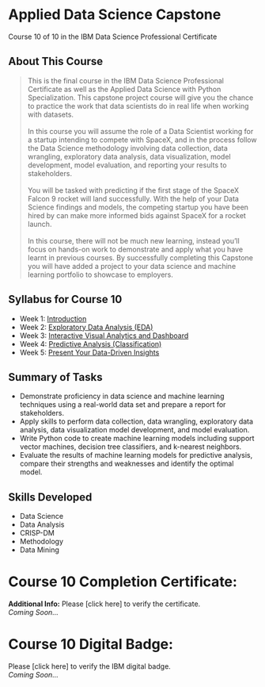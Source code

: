 # Applied Data Science Capstone
Course 10 of 10 in the IBM Data Science Professional Certificate
## About This Course
> This is the final course in the IBM Data Science Professional Certificate as well as the Applied Data Science with Python Specialization. This capstone project course will give you the chance to practice the work that data scientists do in real life when working with datasets.<br><br>
> In this course you will assume the role of a Data Scientist working for a startup intending to compete with SpaceX, and in the process follow the Data Science methodology involving data collection, data wrangling, exploratory data analysis, data visualization, model development, model evaluation, and reporting your results to stakeholders. <br><br>
> You will be tasked with predicting if the first stage of the SpaceX Falcon 9 rocket will land successfully. With the help of your Data Science findings and models, the competing startup you have been hired by can make more informed bids against SpaceX for a rocket launch. <br><br>
> In this course, there will not be much new learning, instead you’ll focus on hands-on work to demonstrate and apply what you have learnt in previous courses.  By successfully completing this Capstone you will have added a project to your data science and machine learning portfolio to showcase to employers.
## Syllabus for Course 10
- Week 1: [Introduction](https://github.com/KailaniBailey/IBM-Data-Science-Professional-Certificate/tree/main/10.%20Applied%20Data%20Science%20Capstone/Week%201:%20Introduction)
- Week 2: [Exploratory Data Analysis (EDA)](https://github.com/KailaniBailey/IBM-Data-Science-Professional-Certificate/tree/main/10.%20Applied%20Data%20Science%20Capstone/Week%202:%20Exploratory%20Data%20Analysis%20(EDA))
- Week 3: [Interactive Visual Analytics and Dashboard](https://github.com/KailaniBailey/IBM-Data-Science-Professional-Certificate/tree/main/10.%20Applied%20Data%20Science%20Capstone/Week%203:%20Interactive%20Visual%20Analytics%20and%20Dashboard)
- Week 4: [Predictive Analysis (Classification)](https://github.com/KailaniBailey/IBM-Data-Science-Professional-Certificate/tree/main/10.%20Applied%20Data%20Science%20Capstone/Week%204:%20Predictive%20Analysis%20(Classification))
- Week 5: [Present Your Data-Driven Insights](https://github.com/KailaniBailey/IBM-Data-Science-Professional-Certificate/tree/main/10.%20Applied%20Data%20Science%20Capstone/Week%205:%20Present%20Your%20Data-Driven%20Insights)
## Summary of Tasks
- Demonstrate proficiency in data science and machine learning techniques using a real-world data set and prepare a report for stakeholders.
- Apply skills to perform data collection, data wrangling, exploratory data analysis, data visualization model development, and model evaluation.
- Write Python code to create machine learning models including support vector machines, decision tree classifiers, and k-nearest neighbors.
- Evaluate the results of machine learning models for predictive analysis, compare their strengths and weaknesses and identify the optimal model.
## Skills Developed
- Data Science
- Data Analysis
- CRISP-DM
- Methodology
- Data Mining
# Course 10 Completion Certificate:
**Additional Info:** Please [click here] to verify the certificate. <br>
*Coming Soon...*
# Course 10 Digital Badge:
Please [click here] to verify the IBM digital badge.<br>
*Coming Soon...*
